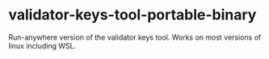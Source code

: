 # validator-keys-tool-portable-binary
Run-anywhere version of the validator keys tool. Works on most versions of linux including WSL.

